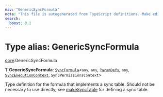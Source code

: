 ```yaml
---
nav: "GenericSyncFormula"
note: "This file is autogenerated from TypeScript definitions. Make edits to the comments in the TypeScript file and then run `make docs` to regenerate this file."
search:
  boost: 0.1
---
```

# Type alias: GenericSyncFormula

[core](../modules/core.md).GenericSyncFormula

Ƭ **GenericSyncFormula**: [`SyncFormula`](core.SyncFormula.md)<`any`, `any`, [`ParamDefs`](core.ParamDefs.md), `any`, [`SyncExecutionContext`](../interfaces/core.SyncExecutionContext.md), `SyncPermissionsContext`\>

Type definition for the formula that implements a sync table.
Should not be necessary to use directly, see [makeSyncTable](../functions/core.makeSyncTable.md)
for defining a sync table.
